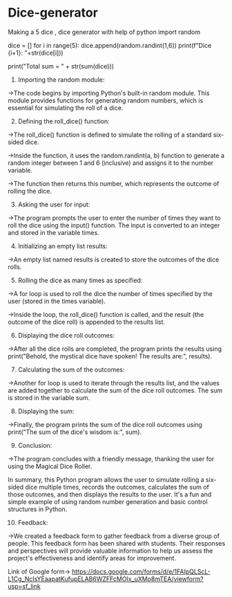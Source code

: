 # Dice-generator
Making a 5 dice , dice generator  with help of python
import random 

dice = []
for i in range(5):
    dice.append(random.randint(1,6))
    print(f"Dice {i+1}: "+str(dice[i]))
    
print("Total sum = " + str(sum(dice)))

1. Importing the random module: 

->The code begins by importing Python's built-in random module. This module provides functions for generating random numbers, which is essential for simulating the roll of a dice. 

2. Defining the roll_dice() function: 

->The roll_dice() function is defined to simulate the rolling of a standard six-sided dice. 

->Inside the function, it uses the random.randint(a, b) function to generate a random integer between 1 and 6 (inclusive) and assigns it to the number variable. 

->The function then returns this number, which represents the outcome of rolling the dice. 

 

 

3. Asking the user for input: 

->The program prompts the user to enter the number of times they want to roll the dice using the input() function. The input is converted to an integer and stored in the variable times. 

4. Initializing an empty list results: 

->An empty list named results is created to store the outcomes of the dice rolls. 

5. Rolling the dice as many times as specified: 

->A for loop is used to roll the dice the number of times specified by the user (stored in the times variable). 

->Inside the loop, the roll_dice() function is called, and the result (the outcome of the dice roll) is appended to the results list.   

6. Displaying the dice roll outcomes: 

->After all the dice rolls are completed, the program prints the results using print("Behold, the mystical dice have spoken! The results are:", results). 

7. Calculating the sum of the outcomes: 

->Another for loop is used to iterate through the results list, and the values are added together to calculate the sum of the dice roll outcomes. The sum is stored in the variable sum. 

8. Displaying the sum: 

->Finally, the program prints the sum of the dice roll outcomes using print("The sum of the dice's wisdom is:", sum).

9. Conclusion: 

->The program concludes with a friendly message, thanking the user for using the Magical Dice Roller. 

In summary, this Python program allows the user to simulate rolling a six-sided dice multiple times, records the outcomes, calculates the sum of those outcomes, and then displays the results to the user. It's a fun and simple example of using random number generation and basic control structures in Python.

10. Feedback:

->We created a feedback form to gather feedback from a diverse group of people. This feedback form has been shared with students. Their responses and perspectives will provide valuable information to help us assess the project's effectiveness and identify areas for improvement.

Link of Google form->
https://docs.google.com/forms/d/e/1FAIpQLScL-L1Cg_NcIsYEaapatKufupELAB6WZFFcMOIx_uXMo8mTEA/viewform?usp=sf_link
